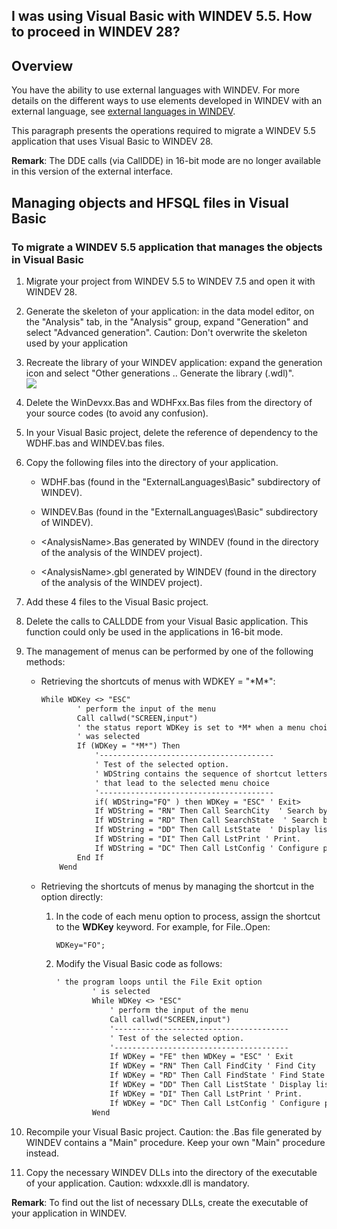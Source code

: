 


## I was using Visual Basic with WINDEV 5.5. How to proceed in WINDEV 28? 
			



<a name="NOTE1"></a>
<a name="NOTE1_1"></a>


## Overview
<a name="overview_ELTTEXTE000123"></a>
You have the ability to use external languages with WINDEV. For more details on the different ways to use elements developed in WINDEV with an external language, see [external languages in WINDEV](../LangageExt/7510002.md).

This paragraph presents the operations required to migrate a WINDEV 5.5 application that uses Visual Basic to WINDEV 28.

**Remark**: The DDE calls (via CallDDE) in 16-bit mode are no longer available in this version of the external interface.


<a name="NOTE2"></a>
<a name="NOTE2_1"></a>


## Managing objects and HFSQL files in Visual Basic
<a name="managing_objects_and_hfsql_files_visual_basic_ELTTEXTE000153"></a>


### To migrate a WINDEV 5.5 application that manages the objects in Visual Basic
<a name="migrate_windev_55_application_that_manages_the_objects_visual_basic_ELTPARAGRAPHE000028"></a>

1. Migrate your project from WINDEV 5.5 to WINDEV 7.5 and open it with WINDEV 28.

2. Generate the skeleton of your application: in the data model editor, on the "Analysis" tab, in the "Analysis" group, expand "Generation" and select "Advanced generation". Caution: Don't overwrite the skeleton used by your application

3. Recreate the library of your WINDEV application: expand the generation icon and select "Other generations .. Generate the library (.wdl)".<br>![](https://doc.pcsoft.fr/en-US/images/image.awp?langid=3&name=genererbibliotheque.gif)


4. Delete the WinDevxx.Bas and WDHFxx.Bas files from the directory of your source codes (to avoid any confusion).

5. In your Visual Basic project, delete the reference of dependency to the WDHF.bas and WINDEV.bas files.

6. Copy the following files into the directory of your application.

	- WDHF.bas (found in the "ExternalLanguages\\Basic" subdirectory of WINDEV).

	- WINDEV.Bas (found in the "ExternalLanguages\\Basic" subdirectory of WINDEV).

	- &lt;AnalysisName&gt;.Bas generated by WINDEV (found in the directory of the analysis of the WINDEV project).

	- &lt;AnalysisName&gt;.gbl generated by WINDEV (found in the directory of the analysis of the WINDEV project).




7. Add these 4 files to the Visual Basic project.

8. Delete the calls to CALLDDE from your Visual Basic application. This function could only be used in the applications in 16-bit mode.

9. The management of menus can be performed by one of the following methods:

	- Retrieving the shortcuts of menus with WDKEY = "\*M\*":
			
		```txt
		While WDKey <> "ESC"
				' perform the input of the menu
				Call callwd("SCREEN,input")
				' the status report WDKey is set to *M* when a menu choice
				' was selected
				If (WDKey = "*M*") Then
					'---------------------------------------
					' Test of the selected option.
					' WDString contains the sequence of shortcut letters
					' that lead to the selected menu choice
					'---------------------------------------
					if( WDString="FQ" ) then WDKey = "ESC" ' Exit>
					If WDString = "RN" Then Call SearchCity  ' Search by City
					If WDString = "RD" Then Call SearchState  ' Search by State
					If WDString = "DD" Then Call LstState  ' Display list.
					If WDString = "DI" Then Call LstPrint ' Print.
					If WDString = "DC" Then Call LstConfig ' Configure printer
				End If
			Wend
		```


	- Retrieving the shortcuts of menus by managing the shortcut in the option directly:

		1. In the code of each menu option to process, assign the shortcut to the **WDKey** keyword. For example, for File..Open:
						
			```txt
			WDKey="FO";
			```


		2. Modify the Visual Basic code as follows:
						
			```txt
			' the program loops until the File Exit option
					' is selected
					While WDKey <> "ESC"
						' perform the input of the menu
						Call callwd("SCREEN,input")
						'---------------------------------------
						' Test of the selected option.
						'---------------------------------------
						If WDKey = "FE" then WDKey = "ESC" ' Exit
						If WDKey = "RN" Then Call FindCity ' Find City
						If WDKey = "RD" Then Call FindState ' Find State
						If WDKey = "DD" Then Call ListState	' Display list.
						If WDKey = "DI" Then Call LstPrint ' Print.
						If WDKey = "DC" Then Call LstConfig ' Configure printer
					Wend
			```





10. Recompile your Visual Basic project. 
	Caution: the .Bas file generated by WINDEV contains a "Main" procedure. Keep your own "Main" procedure instead.

11. Copy the necessary WINDEV DLLs into the directory of the executable of your application. Caution: wdxxxle.dll is mandatory.




**Remark**: To find out the list of necessary DLLs, create the executable of your application in WINDEV.


